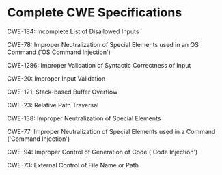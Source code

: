 

# Complete CWE Specifications

CWE-184: Incomplete List of Disallowed Inputs

CWE-78: Improper Neutralization of Special Elements used in an OS Command ('OS Command Injection')

CWE-1286: Improper Validation of Syntactic Correctness of Input

CWE-20: Improper Input Validation

CWE-121: Stack-based Buffer Overflow

CWE-23: Relative Path Traversal

CWE-138: Improper Neutralization of Special Elements

CWE-77: Improper Neutralization of Special Elements used in a Command ('Command Injection')

CWE-94: Improper Control of Generation of Code ('Code Injection')

CWE-73: External Control of File Name or Path